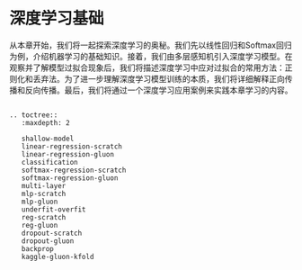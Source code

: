 # 深度学习基础

从本章开始，我们将一起探索深度学习的奥秘。我们先以线性回归和Softmax回归为例，介绍机器学习的基础知识。接着，我们由多层感知机引入深度学习模型。在观察并了解模型过拟合现象后，我们将描述深度学习中应对过拟合的常用方法：正则化和丢弃法。为了进一步理解深度学习模型训练的本质，我们将详细解释正向传播和反向传播。最后，我们将通过一个深度学习应用案例来实践本章学习的内容。

```eval_rst

.. toctree::
   :maxdepth: 2

   shallow-model
   linear-regression-scratch
   linear-regression-gluon
   classification
   softmax-regression-scratch
   softmax-regression-gluon
   multi-layer
   mlp-scratch
   mlp-gluon
   underfit-overfit
   reg-scratch
   reg-gluon
   dropout-scratch
   dropout-gluon
   backprop
   kaggle-gluon-kfold

```
